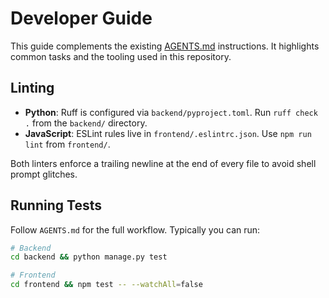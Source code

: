 # Developer Guide

This guide complements the existing [AGENTS.md](../AGENTS.md) instructions.
It highlights common tasks and the tooling used in this repository.

## Linting

- **Python**: Ruff is configured via `backend/pyproject.toml`. Run `ruff check .` from the `backend/` directory.
- **JavaScript**: ESLint rules live in `frontend/.eslintrc.json`. Use `npm run lint` from `frontend/`.

Both linters enforce a trailing newline at the end of every file to avoid
shell prompt glitches.

## Running Tests

Follow `AGENTS.md` for the full workflow. Typically you can run:

```bash
# Backend
cd backend && python manage.py test

# Frontend
cd frontend && npm test -- --watchAll=false
```

